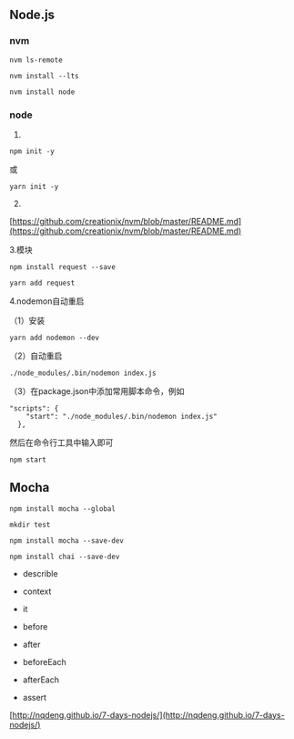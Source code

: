 ## Node.js
### nvm
```
nvm ls-remote
```

```
nvm install --lts
```

```
nvm install node
```

### node
1.
```
npm init -y
```
或
```
yarn init -y
```

2.
[https://github.com/creationix/nvm/blob/master/README.md](https://github.com/creationix/nvm/blob/master/README.md)

3.模块
```
npm install request --save
```
```
yarn add request
```
4.nodemon自动重启

（1）安装
```
yarn add nodemon --dev
```

（2）自动重启
```
./node_modules/.bin/nodemon index.js
```

（3）在package.json中添加常用脚本命令，例如
```
"scripts": {
    "start": "./node_modules/.bin/nodemon index.js"
  },
```
然后在命令行工具中输入即可
```
npm start
```

## Mocha
```
npm install mocha --global
```

```
mkdir test
```

```
npm install mocha --save-dev
```

```
npm install chai --save-dev
```

* describle
* context
* it

* before
* after
* beforeEach
* afterEach
* assert

[http://nqdeng.github.io/7-days-nodejs/](http://nqdeng.github.io/7-days-nodejs/)
